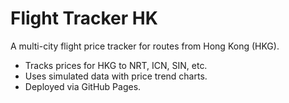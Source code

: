 # Flight Tracker HK
A multi-city flight price tracker for routes from Hong Kong (HKG).
- Tracks prices for HKG to NRT, ICN, SIN, etc.
- Uses simulated data with price trend charts.
- Deployed via GitHub Pages.
